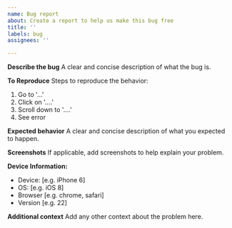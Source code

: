 ```yaml
---
name: Bug report
about: Create a report to help us make this bug free
title: ''
labels: bug
assignees: ''

---
```


**Describe the bug**
A clear and concise description of what the bug is.

**To Reproduce**
Steps to reproduce the behavior:
1. Go to '...'
2. Click on '....'
3. Scroll down to '....'
4. See error

**Expected behavior**
A clear and concise description of what you expected to happen.

**Screenshots**
If applicable, add screenshots to help explain your problem.

**Device Information:**
 - Device: [e.g. iPhone 6]
 - OS: [e.g. iOS 8]
 - Browser [e.g. chrome, safari]
 - Version [e.g. 22]

**Additional context**
Add any other context about the problem here.
